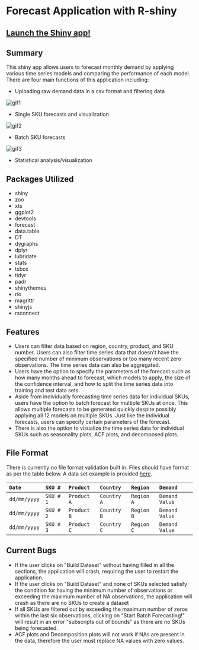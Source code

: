 # Forecast Application with R-shiny
## <a href="https://mlombera.shinyapps.io/forecast_r-shiny/" target="_blank">Launch the Shiny app!</a>

## Summary
This shiny app allows users to forecast monthly demand by applying various time series models and comparing the performance of each model. There are four main functions of this application including:
- Uploading raw demand data in a csv format and filtering data

![gif1](https://user-images.githubusercontent.com/20471627/66239497-dd1eec00-e6ae-11e9-9777-9fa4f9550538.gif)

- Single SKU forecasts and visualization

![gif2](https://user-images.githubusercontent.com/20471627/66339136-5872de80-e8f7-11e9-9f05-650156aff007.gif)

- Batch SKU forecasts

![gif3](https://user-images.githubusercontent.com/20471627/66340022-35492e80-e8f9-11e9-86a7-f851bf52f2c0.gif)

- Statistical analysis/visualization

## Packages Utilized
- shiny
- zoo
- xts
- ggplot2
- devtools
- forecast
- data.table
- DT
- dygraphs
- dplyr
- lubridate
- stats
- tsbox
- tidyr
- padr
- shinythemes
- rio
- magrittr
- shinyjs
- rsconnect

## Features
- Users can filter data based on region, country, product, and SKU number. Users can also filter time series data that doesn't have the specified number of minimum observations or too many recent zero observations. The time series data can also be aggregated. 
- Users have the option to specify the parameters of the forecast such as how many months ahead to forecast, which models to apply, the size of the confidence interval, and how to split the time series data into training and test data sets. 
- Aside from individually forecasting time series data for individual SKUs, users have the option to batch forecast for multiple SKUs at once. This allows multiple forecasts to be generated quickly despite possibly applying all 12 models on multiple SKUs. Just like the individual forecasts, users can specify certain parameters of the forecast. 
- There is also the option to visualize the time series data for individual SKUs such as seasonality plots, ACF plots, and decomposed plots. 

## File Format
There is currently no file format validation built in. Files should have format as per the table below. A data set example is provided <a href="https://raw.githubusercontent.com/mlombera94/forecast_R-shiny/master/dataset.csv" target="_blank">here</a>. 
  
|```Date```| ```SKU #```| ```Product```| ```Country```| ```Region```| ```Demand```|
|:---------------|:---------------|:---------------|:--------------|:---------------|:------------------|
|```dd/mm/yyyy```| ```SKU # 1```	|	```Product A```|```Country A```| ```Region A```	|	```Demand Value```|
|```dd/mm/yyyy```| ```SKU # 2```	|	```Product B```|```Country B```| ```Region B```	|	```Demand Value```|
|```dd/mm/yyyy```| ```SKU # 3```	|	```Product C```|```Country C```| ```Region C```	|	```Demand Value```|

## Current Bugs
- If the user clicks on "Build Dataset" without having filled in all the sections, the application will crash, requiring the user to restart the application. 
- If the user clicks on "Build Dataset" and none of SKUs selected satisfy the condition for having the minimum number of observations or exceeding the maximum number of NA observations, the application will crash as there are no SKUs to create a dataset
- If all SKUs are filtered out by exceeding the maximum number of zeros within the last six observations, clicking on "Start Batch Forecasting!" will result in an error "subscripts out of bounds" as there are no SKUs being forecasted. 
- ACF plots and Decomposition plots will not work if NAs are present in the data, therefore the user must replace NA values with zero values. 
